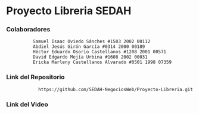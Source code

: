 # Proyecto Libreria SEDAH

### Colaboradores
			  Samuel Isaac Oviedo Sánches #1503 2002 00112
			  Abdiel Jesús Girón García #0314 2000 00189
			  Héctor Eduardo Osorio Castellanos #1208 2001 00571
			  David Edgardo Mejía Urbina #1608 2002 00031
			  Ericka Marleny Castellanos Alvarado #0501 1998 07359
  

### Link del Repositorio
		
	    	    https://github.com/SEDAH-NegociosWeb/Proyecto-Libreria.git 

### Link del Video
                        
